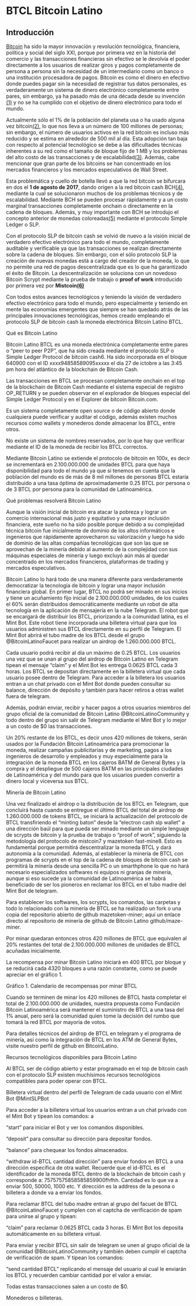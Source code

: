 # BTCL Bitcoin Latino

## Introducción

[Bitcoin](https://bitcoin.org/es/) ha sido la mayor innovación y revolución tecnológica, financiera, política y social del siglo XXI, porque por primera vez en la historia del comercio y las transacciones financieras sin efectivo se le devolvía el poder directamente a los usuarios de realizar giros y pagos completamente de persona a persona sin la necesidad de un intermediario como un banco o una institución procesadora de pagos. Bitcoin es como el dinero en efectivo donde puedes pagar sin la necesidad de registrar tus datos personales, es verdaderamente un sistema de dinero electrónico completamente entre pares, sin embargo, ya ha pasado más de una década desde su invención [(1)](https://bitcoin.org/bitcoin.pdf) y no se ha cumplido con el objetivo de dinero electrónico para todo el mundo. 

Actualmente sólo el 1% de la población del planeta usa o ha usado alguna vez bitcoin[(2)](https://www.buybitcoinworldwide.com/es/cuantos-usuarios-bitcoin/), lo que nos lleva a un número de 100 millones de personas; sin embargo, el número de usuarios activos en la red bitcoin es incluso más reducido y se estima en alrededor de 500 mil al día. Esta adopción tan baja con respecto al potencial tecnológico se debe a las dificultades técnicas inherentes a su red como el tamaño de bloque fijo de 1 MB y los problemas del alto costo de las transacciones y de escalabilidad[(3)](https://academy.bit2me.com/que-es-escalabilidad-de-bitcoin/). Además, cabe mencionar que gran parte de los bitcoins se han concentrado en los mercados financieros y los mercados especulativos de Wall Street. 

Esta problemática y cuello de botella llevó a que la red bitcoin se bifurcara en dos el **1 de agosto de 2017**, dando origen a la red bitcoin cash BCH[(4)](https://www.bitcoincash.org/), mediante la cual se solucionaron muchos de los problemas técnicos y de escalabilidad. Mediante BCH se pueden procesar rápidamente y a un costo marginal transacciones completamente onchain o directamente en la cadena de bloques. Además, y muy importante con BCH se introdujo el concepto anterior de monedas coloreadas[(5)](https://www.oroyfinanzas.com/2015/12/colored-coins-bitcoins-representan-activos-mundo-real/) mediante el protocolo Simple Ledger o SLP. 

Con el protocolo SLP de bitcoin cash se volvió de nuevo a la visión inicial de verdadero efectivo electrónico para todo el mundo, completamente auditable y verificable ya que las transacciones se realizan directamente sobre la cadena de bloques. Sin embargo, con el sólo protocolo SLP la creación de nuevas monedas está a cargo del creador de la moneda, lo que no permite una red de pagos descentralizada que es lo que ha garantizado el éxito de Bitcoin. La descentralización se soluciona con un novedoso Bitcoin Scrypt mediante la prueba de trabajo o **proof of work** introducido por primera vez por **Mistcoin[(6)](https://mistcoin.org/)** 

Con todos estos avances tecnológicos y teniendo la visión de verdadero efectivo electrónico para todo el mundo, pero especialmente y teniendo en mente las economías emergentes que siempre se han quedado atrás de las principales innovaciones tecnológicas, hemos creado empleando el protocolo SLP de bitcoin cash la moneda electrónica Bitcoin Latino BTCL. 

 

 

Qué es Bitcoin Latino 

Bitcoin Latino BTCL es una moneda electrónica completamente entre pares o “peer to peer P2P”, que ha sido creada mediante el protocolo SLP o Simple Ledger Protocol de bitcoin cash6. Ha sido incorporada en el bloque 640900 con el ID xxxx94858589095xxxxx el día 27 de ictobre a las 3:45 pm hora del atlántico de la blockchain de Bitcoin Cash. 

Las transacciones en BTCL se procesan completamente onchain en el top de la blockchain de Bitcoin Cash mediante el sistema especial de registro OP_RETURN y se pueden observar en el explorador de bloques especial del Simple Ledger Protocol y en el Explorer de bitcoin Bitcoin.com. 

Es un sistema completamente open source o de código abierto donde cualquiera puede verificar y auditar el código, además existen muchos recursos como wallets y monederos donde almacenar los BTCL, entre otros. 

No existe un sistema de nombres reservados, por lo que hay que verificar mediante el ID de la moneda de recibir los BTCL correctos. 

Mediante Bitcoin Latino se extiende el protocolo de bitcoin en 100x, es decir se incrementará en 2.100.000.000 de unidades BTCL para que haya disponibilidad para todo el mundo ya que si tenemos en cuenta que la población del mundo es de más de 8 mil millones de personas BTCL estaría distribuido a una tasa óptima de aproximadamente 0.25 BTCL por persona o de 3 BTCL por persona para la comunidad de Latinoamérica. 

Qué problemas resolverá Bitcoin Latino 

Aunque la visión inicial de bitcoin era atacar la pobreza y lograr un comercio internacional más justo y equitativo y una mayor inclusión financiera, este sueño no ha sido posible porque debido a su complejidad técnica bitcoin fue inicialmente de dominio de los altos informáticos e ingenieros que rápidamente aprovecharon su valorización y luego ha sido de dominio de las altas compañías tecnológicas que son las que se aprovechan de la minería debido al aumento de la complejidad con sus máquinas especiales de minería y luego excluyó aún más al quedar concentrado en los mercados financieros, plataformas de trading y mercados especulativos. 

Bitcoin Latino lo hará todo de una manera diferente para verdaderamente democratizar la tecnología de bitcoin y lograr una mayor inclusión financiera global. En primer lugar, BTCL no podrá ser minado en sus inicios y tiene un acuñamiento fijo inicial de 2.100.000.000 unidades, de los cuales el 60% serán distribuidos democráticamente mediante un robot de alta tecnología en la aplicación de mensajería en la nube Telegram. El robot que se encargará de distribuir los BTCL, priorizando a la comunidad latina, es el Mint Bot. Este robot tiene incorporada una billetera virtual para que los usuarios administren sus BTCL directamente en su perfil de Telegram. El Mint Bot abrirá el tubo madre de los BTCL desde el grupo @BitcoinLatinoFaucet para realizar un airdrop de 1.260.000.000 BTCL. 

Cada usuario podrá recibir al día un máximo de 0.25 BTCL. Los usuarios una vez que se unan al grupo del airdrop de Bitcoin Latino en Telegram tipean el mensaje “claim” y el Mint Bot les entrega 0.0625 BTCL cada 3 horas. Los BTCL se depositan directamente en la billetera virtual que cada usuario posee dentro de Telegram. Para acceder a la billetera los usuarios entran a un chat privado con el Mint Bot donde pueden consultar su balance, dirección de depósito y también para hacer retiros a otras wallet fuera de telegram. 

Además, podrán enviar, recibir y hacer pagos a otros usuarios miembros del grupo oficial de la comunidad de Bitcoin Latino @BitcoinLatinoCommunity y todo dentro del grupo sin salir de Telegram mediante el Mint Bot y lo mejor a un costo de $0 las transacciones. 

Un 20% restante de los BTCL, es decir unos 420 millones de tokens, serán usados por la Fundación Bitcoin Latinoamérica para promocionar la moneda, realizar campañas publicitarias y de marketing, pagos a los ingenieros de desarrollo y empleados y muy especialmente para la integración de la moneda BTCL en los cajeros BATM de General Bytes y la compra y el despliegue de 500 cajeros BATM en las principales ciudades de Latinoamérica y del mundo para que los usuarios pueden convertir a dinero local y viceversa sus BTCL. 

Minería de Bitcoin Latino 

Una vez finalizado el airdrop o la distribución de los BTCL en Telegram, que concluirá hasta cuando se entregue el último BTCL del total de airdrop de 1.260.000.000 de tokens BTCL, se iniciará la actualización del protocolo de BTCL transfiriendo el “minting baton” desde la “electron cash slp wallet” a una dirección baúl para que pueda ser minado mediante un simple lenguaje de scrypts de bitcoin y la prueba de trabajo o “proof of work”, siguiendo la metodología del protocolo de mistcoin7 y mazetoken fast-mine8. Esto es fundamental porque permitirá descentralizar la moneda BTCL y dará autonomía a la comunidad. Además, al establecer la minería de BTCL con programas de scrypts en el top de la cadena de bloques de bitcoin cash se permitirá la minería desde una sencilla PC o un smarthphone lo que no hará necesario especializados softwares ni equipos ni granjas de minería, aunque si eso sucede ya la comunidad de Latinoamérica se habrá beneficiado de ser los pioneros en reclamar los BTCL en el tubo madre del Mint Bot de telegram. 

Para establecer los softwares, los scrypts, los comandos, las carpetas y todo lo relacionado con la minería de BTCL se ha realizado un fork o una copia del repositorio abierto de github mazetoken-miner; aquí un enlace directo al repositorio de minería de github de Bitcoin Latino github/maze-miner. 

Por minar quedaran entonces otros 420 millones de BTCL que equivalen al 20% restantes del total de 2.100.000.000 millones de unidades de BTCL acuñadas inicialmente. 

La recompensa por minar Bitcoin Latino iniciará en 400 BTCL por bloque y se reducirá cada 4320 bloques a una razón constante, como se puede apreciar en el gráfico 1. 

 

 

Gráfico 1. Calendario de recompensas por minar BTCL 

 

Cuando se terminen de minar los 420 millones de BTCL hasta completar el total de 2.100.000.000 de unidades, nuestra propuesta como Fundación Bitcoin Latinoamérica será mantener el suministro de BTCL a una tasa del 1% anual, pero será la comunidad quien tome la decisión del rumbo que tomará la red BTCL por mayoría de votos. 

Para detalles técnicos del airdrop de BTCL en telegram y el programa de minería, así como la integración de BTCL en los ATM de General Bytes, visite nuestro perfil de github en BitcoinLatino. 

 

Recursos tecnológicos disponibles para Bitcoin Latino 

Al BTCL ser de código abierto y estar programado en el top de bitcoin cash con el protocolo SLP existen muchísimos recursos tecnológicos compatibles para poder operar con BTCL. 

Billetera virtual dentro del perfil de Telegram de cada usuario con el Mint Bot @MintSLPBot 

Para acceder a la billetera virtual los usuarios entran a un chat privado con el Mint Bot y tipean los comandos: a 

“start” para iniciar el Bot y ver los comandos disponibles. 

“deposit” para consultar su dirección para depositar fondos. 

“balance” para chequear los fondos almacenados. 

“withdraw id-BTCL cantidad dirección” para enviar fondos en BTCL a una dirección específica de otra wallet. Recuerde que el id-BTCL es el identificador de la moneda BTCL dentro de la blockchain de bitcoin cash y corresponde a: 75757575858585859900fhfhh. Cantidad es lo que va a enviar 500, 50000, 1000 etc. Y dirección es la address de la pesona o billetera a donde va a enviar los fondos. 

Para reclamar BTCL del tubo madre entran al grupo del facuet de BTCL @BitcoinLatinoFaucet y cumplen con el captcha de verificación de spam para unirse al grupo y tipean: 

“claim” para reclamar 0.0625 BTCL cada 3 horas. El Mint Bot los deposita automáticamente en su billetera virtual. 

Para enviar y recibir BTCL sin salir de telegram se unen al grupo oficial de la comunidad @BitcoinLatinoCommunity y también deben cumplir el captcha de verificación de spam. Y tipean los comandos: 

“send cantidad BTCL” replicando el mensaje del usuario al cual le enviarán los BTCL y recuerden cambiar cantidad por el valor a enviar. 

Todas estas transacciones salen a un costo de $0. 

 

Monederos o billeteras.  
